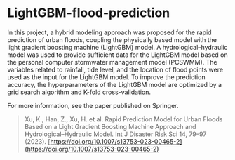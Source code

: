 # LightGBM-flood-prediction
In this project, a hybrid modeling approach was proposed for the rapid prediction of urban floods, coupling the physically based model with the light gradient boosting machine (LightGBM) model. A hydrological–hydraulic model was used to provide sufficient data for the LightGBM model based on the personal computer stormwater management model (PCSWMM). The variables related to rainfall, tide level, and the location of flood points were used as the input for the LightGBM model. To improve the prediction accuracy, the hyperparameters of the LightGBM model are optimized by a grid search algorithm and K-fold cross-validation. 

For more information, see the paper published on Springer.
> Xu, K., Han, Z., Xu, H. et al. Rapid Prediction Model for Urban Floods Based on a Light Gradient Boosting Machine Approach and Hydrological–Hydraulic Model. Int J Disaster Risk Sci 14, 79–97 (2023). [https://doi.org/10.1007/s13753-023-00465-2](https://doi.org/10.1007/s13753-023-00465-2)
